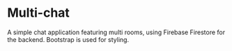 # Multi-chat

A simple chat application featuring multi rooms, using Firebase Firestore for the backend. Bootstrap is used for styling.